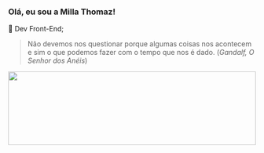 ### Olá, eu sou a Milla Thomaz!

🎃 Dev Front-End;  

> Não devemos nos questionar porque algumas coisas nos acontecem e sim o que podemos fazer com o tempo que nos é dado. (*Gandalf, O Senhor dos Anéis*)

<div>
  <img height='150em' width='100%' src='https://github-readme-stats.vercel.app/api/top-langs/?username=thomillaz&layout=compact&theme=gruvbox'/>
</div>
